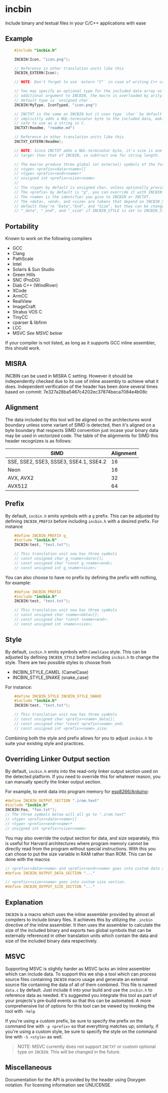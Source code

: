 # incbin

Include binary and textual files in your C/C++ applications with ease

## Example

``` c
    #include "incbin.h"

    INCBIN(Icon, "icon.png");

    // Reference in other translation units like this
    INCBIN_EXTERN(Icon);

    // NOTE: Don't forget to use `extern "C"` in case of writing C++ code

    // You may specify an optional type for the included data array as a first
    // additional argument to INCBIN, the macro is overloaded by arity. The
    // default type is `unsigned char`.
    INCBIN(MyType, IconTyped, "icon.png")

    // INCTXT is the same as INCBIN but it uses type `char` by default and 
    // implicitly adds a NUL-terminator byte to the included data, making it
    // safe to use as a string in C.
    INCTXT(Readme, "readme.md")

    // Reference in other translation units like this
    INCTXT_EXTERN(Readme);

    // NOTE: Since INCTXT adds a NUL-terminator byte, it's size is one byte
    // larger than that of INCBIN, so subtract one for string length.

    // The macros produce three global (or external) symbols of the form
    // <type> <prefix><data><name>[]
    // <type> <prefix><end><name>*
    // unsigned int <prefix><size><name>
    //
    // The <type> by default is unsigned char, unless optionally provided.
    // The <prefix> by default is "g", you can override it with INCBIN_PREFIX.
    // The <name> is the identifier you give to INCBIN or INCTXT.
    // The <data>, <end>, and <size> are tokens that depend on INCBIN_STYLE, by'
    // default they're "Data","End", and "Size", but they can be changed to
    // "_data", "_end", and "_size" if INCBIN_STYLE is set to INCBIN_STYLE_SNAKE.
```

## Portability

Known to work on the following compilers

* GCC
* Clang
* PathScale
* Intel
* Solaris & Sun Studio
* Green Hills
* SNC (ProDG)
* Diab C++ (WindRiver)
* XCode
* ArmCC
* RealView
* ImageCraft
* Stratus VOS C
* TinyCC
* cparser & libfirm
* LCC
* MSVC _See MSVC below_

If your compiler is not listed, as long as it supports GCC inline assembler, this
should work.

## MISRA
INCBIN can be used in MISRA C setting. However it should be independently checked
due to its use of inline assembly to achieve what it does. Independent verification
of the header has been done several times based on commit: 7e327a28ba5467c4202ec37874beca7084e4b08c

## Alignment

The data included by this tool will be aligned on the architectures word boundary
unless some variant of SIMD is detected, then it's aligned on a byte boundary that
respects SIMD convention just incase your binary data may be used in vectorized
code. The table of the alignments for SIMD this header recognizes is as follows:

| SIMD                                    | Alignment |
|-----------------------------------------|-----------|
| SSE, SSE2, SSE3, SSSE3, SSE4.1, SSE4.2  | 16        |
| Neon                                    | 16        |
| AVX, AVX2                               | 32        |
| AVX512                                  | 64        |

## Prefix
By default, `incbin.h` emits symbols with a `g` prefix. This can be adjusted by
defining `INCBIN_PREFIX` before including `incbin.h` with a desired prefix. For
instance

``` c
    #define INCBIN_PREFIX g_
    #include "incbin.h"
    INCBIN(test, "test.txt");

    // This translation unit now has three symbols
    // const unsigned char g_<name><data>[];
    // const unsigned char *const g_<name><end>;
    // const unsigned int g_<name><size>;
```

You can also choose to have no prefix by defining the prefix with nothing, for example:

``` c
    #define INCBIN_PREFIX
    #include "incbin.h"
    INCBIN(test, "test.txt");

    // This translation unit now has three symbols
    // const unsigned char <name><data>[];
    // const unsigned char *const <name><end>;
    // const unsigned int <name><size>;
```

## Style
By default, `incbin.h` emits symbols with `CamelCase` style. This can be adjusted
by defining `INCBIN_STYLE` before including `incbin.h` to change the style. There
are two possible styles to choose from

* INCBIN_STYLE_CAMEL (CamelCase)
* INCBIN_STYLE_SNAKE (snake_case)

For instance:

``` c
    #define INCBIN_STYLE INCBIN_STYLE_SNAKE
    #include "incbin.h"
    INCBIN(test, "test.txt");

    // This translation unit now has three symbols
    // const unsigned char <prefix><name>_data[];
    // const unsigned char *const <prefix><name>_end;
    // const unsigned int <prefix><name>_size;
```

Combining both the style and prefix allows for you to adjust `incbin.h` to suite
your existing style and practices.

## Overriding Linker Output section
By default, `incbin.h` emits into the read-only linker output section used on
the detected platform. If you need to override this for whatever reason, you
can manually specify the linker output section.

For example, to emit data into program memory for
[esp8266/Arduino](github.com/esp8266/Arduino):

``` c
#define INCBIN_OUTPUT_SECTION ".irom.text"
#include "incbin.h"
INCBIN(Foo, "foo.txt");
// The three symbols below will all go to ".irom.text"
// <type> <prefix><data><name>[]
// <type> <prefix><end><name>*
// unsigned int <prefix><size><name>
```

You may also override the output section for data, and size separately, this is
useful for Harvard architectures where program memory cannot be directly read
from the program without special instructions. With this you can chose to put
the size variable in RAM rather than ROM. This can be done with the macros

```c
// <prefix><data><name> and <prefix><end><name> goes into custom data section
#define INCBIN_OUTPUT_DATA_SECTION "..."

// <prefix><size><name> goes into custom size section.
#define INCBIN_OUTPUT_SIZE_SECTION "..."
```

## Explanation

`INCBIN` is a macro which uses the inline assembler provided by almost all
compilers to include binary files. It achieves this by utilizing the `.incbin`
directive of the inline assembler. It then uses the assembler to calculate the
size of the included binary and exports two global symbols that can be externally
referenced in other translation units which contain the data and size of the
included binary data respectively.

## MSVC

Supporting MSVC is slightly harder as MSVC lacks an inline assembler which can
include data. To support this we ship a tool which can process source files
containing `INCBIN` macro usage and generate an external source file containing
the data of all of them combined. This file is named `data.c` by default.
Just include it into your build and use the `incbin.h` to reference data as
needed. It's suggested you integrate this tool as part of your projects's
pre-build events so that this can be automated. A more comprehensive list of
options for this tool can be viewed by invoking the tool with `-help`

If you're using a custom prefix, be sure to specify the prefix on the command
line with `-p <prefix>` so that everything matches up; similarly, if you're
using a custom style, be sure to specify the style on the command line with
`-S <style>` as well.

> NOTE: MSVC currently does not support `INCTXT` or custom optional type on
`INCBIN`. This will be changed in the future.

## Miscellaneous

Documentation for the API is provided by the header using Doxygen notation.
For licensing information see UNLICENSE.
